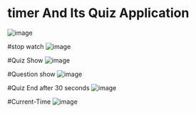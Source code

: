 # timer And Its Quiz Application
![image](https://user-images.githubusercontent.com/71166016/158540013-d729c80a-97fc-4b80-92d6-e499f65ee429.png)

#stop watch
![image](https://user-images.githubusercontent.com/71166016/158540386-4b3ab76d-78a1-4900-9ca7-dc265eb3012b.png)

#Quiz Show
![image](https://user-images.githubusercontent.com/71166016/158540546-09371412-02b4-4281-859b-3b8a339adbda.png)

#Question show
![image](https://user-images.githubusercontent.com/71166016/158540721-1fff189a-70d7-45c3-a0d6-7c963f44a48d.png)

#Quiz End after 30 seconds
![image](https://user-images.githubusercontent.com/71166016/158540971-f1942fe5-1de4-4c91-a028-e10835a7ef8c.png)

#Current-Time
![image](https://user-images.githubusercontent.com/71166016/158541111-bc680842-4792-4db3-b978-1ff51adf7386.png)
